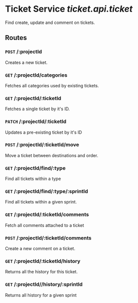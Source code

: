 # Ticket Service _ticket.api.ticket_
Find create, update and comment on tickets.

## Routes
### `POST` /:projectId
Creates a new ticket.

### `GET` /:projectId/categories
Fetches all categories used by existing tickets.

### `GET` /:projectId/:ticketId
Fetches a single ticket by it's ID.

### `PATCH` /:projectId/:ticketId
Updates a pre-existing ticket by it's ID

### `POST` /:projectId/:ticketId/move
Move a ticket between destinations and order.

### `GET` /:projectId/find/:type
Find all tickets within a type

### `GET` /:projectId/find/:type/:sprintId
Find all tickets within a given sprint.

### `GET` /:projectId/:ticketId/comments
Fetch all comments attached to a ticket

### `POST` /:projectId/:ticketId/comments
Create a new comment on a ticket.

### `GET` /:projectId/:ticketId/history
Returns all the history for this ticket.

### `GET` /:projectId//history/:sprintId
Returns all history for a given sprint
